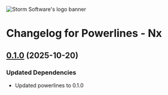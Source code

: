 ![Storm Software's logo banner](https://public.storm-cdn.com/brand-banner.png)

# Changelog for Powerlines - Nx

## [0.1.0](https://github.com/storm-software/powerlines/releases/tag/nx%400.1.0) (2025-10-20)

### Updated Dependencies

- Updated powerlines to 0.1.0
